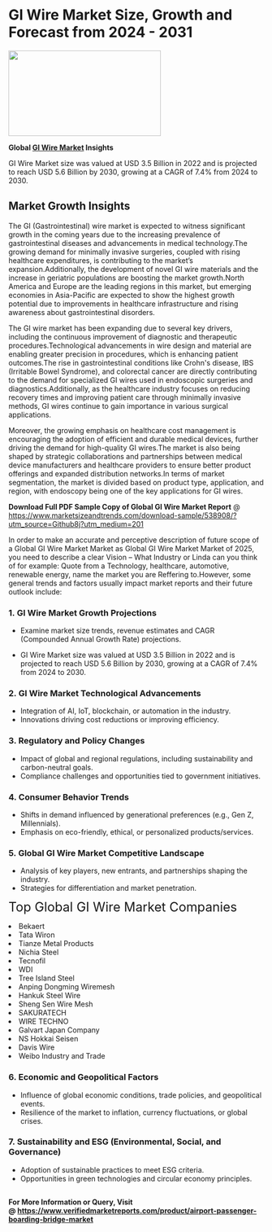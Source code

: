 <H1>GI Wire Market Size, Growth and Forecast from 2024 - 2031</H1><img class="aligncenter size-medium wp-image-584254" src="https://thirdeyenews.in/wp-content/uploads/2024/09/Global-Market-Research-300x168.jpeg" alt="" width="300" height="168" /><p><strong>Global&nbsp;<a href="https://www.marketsizeandtrends.com/download-sample/538908/?utm_source=Github8j?utm_medium=201">GI Wire Market</a> Insights</strong></p><p>GI Wire Market size was valued at USD 3.5 Billion in 2022 and is projected to reach USD 5.6 Billion by 2030, growing at a CAGR of 7.4% from 2024 to 2030.</p><p><h2>Market Growth Insights</h2> <p>The GI (Gastrointestinal) wire market is expected to witness significant growth in the coming years due to the increasing prevalence of gastrointestinal diseases and advancements in medical technology.The growing demand for minimally invasive surgeries, coupled with rising healthcare expenditures, is contributing to the market’s expansion.Additionally, the development of novel GI wire materials and the increase in geriatric populations are boosting the market growth.North America and Europe are the leading regions in this market, but emerging economies in Asia-Pacific are expected to show the highest growth potential due to improvements in healthcare infrastructure and rising awareness about gastrointestinal disorders.</p> <p>The GI wire market has been expanding due to several key drivers, including the continuous improvement of diagnostic and therapeutic procedures.Technological advancements in wire design and material are enabling greater precision in procedures, which is enhancing patient outcomes.The rise in gastrointestinal conditions like Crohn's disease, IBS (Irritable Bowel Syndrome), and colorectal cancer are directly contributing to the demand for specialized GI wires used in endoscopic surgeries and diagnostics.Additionally, as the healthcare industry focuses on reducing recovery times and improving patient care through minimally invasive methods, GI wires continue to gain importance in various surgical applications.</p> <p>Moreover, the growing emphasis on healthcare cost management is encouraging the adoption of efficient and durable medical devices, further driving the demand for high-quality GI wires.The market is also being shaped by strategic collaborations and partnerships between medical device manufacturers and healthcare providers to ensure better product offerings and expanded distribution networks.In terms of market segmentation, the market is divided based on product type, application, and region, with endoscopy being one of the key applications for GI wires.</p> <p><span class=""><strong>Download Full PDF Sample Copy of Global GI Wire Market Report</strong> @ <a href="https://www.marketsizeandtrends.com/download-sample/538908/?utm_source=Github8j?utm_medium=201" target="_blank">https://www.marketsizeandtrends.com/download-sample/538908/?utm_source=Github8j?utm_medium=201</a></span></p><p>In order to make an accurate and perceptive description of future scope of a Global&nbsp;GI Wire Market Market as Global&nbsp;GI Wire Market Market of 2025, you need to describe a clear Vision &ndash; What Industry or Linda can you think of for example: Quote from a Technology, healthcare, automotive, renewable energy, name the market you are Reffering to.However, some general trends and factors usually impact market reports and their future outlook include:</p><h3>1.&nbsp;<strong>GI Wire Market Growth Projections</strong></h3><ul><li>Examine market size trends, revenue estimates and CAGR (Compounded Annual Growth Rate) projections.</li><li><p>GI Wire Market size was valued at USD 3.5 Billion in 2022 and is projected to reach USD 5.6 Billion by 2030, growing at a CAGR of 7.4% from 2024 to 2030.</p></li></ul><h3>2.&nbsp;<strong>GI Wire Market Technological Advancements</strong></h3><ul><li>Integration of AI, IoT, blockchain, or automation in the industry.</li><li>Innovations driving cost reductions or improving efficiency.</li></ul><h3>3.&nbsp;<strong>Regulatory and Policy Changes</strong></h3><ul><li>Impact of global and regional regulations, including sustainability and carbon-neutral goals.</li><li>Compliance challenges and opportunities tied to government initiatives.</li></ul><h3>4.&nbsp;<strong>Consumer Behavior Trends</strong></h3><ul><li>Shifts in demand influenced by generational preferences (e.g., Gen Z, Millennials).</li><li>Emphasis on eco-friendly, ethical, or personalized products/services.</li></ul><h3>5.&nbsp;<strong>Global GI Wire Market Competitive Landscape</strong></h3><ul><li>Analysis of key players, new entrants, and partnerships shaping the industry.</li><li>Strategies for differentiation and market penetration.</li></ul><p data-pm-slice="1 1 []"><span style="color: inherit; font-family: inherit; font-size: 25px;">Top Global GI Wire Market Companies</span></p><div class="" data-test-id=""><p><li>Bekaert</li><li> Tata Wiron</li><li> Tianze Metal Products</li><li> Nichia Steel</li><li> Tecnofil</li><li> WDI</li><li> Tree Island Steel</li><li> Anping Dongming Wiremesh</li><li> Hankuk Steel Wire</li><li> Sheng Sen Wire Mesh</li><li> SAKURATECH</li><li> WIRE TECHNO</li><li> Galvart Japan Company</li><li> NS Hokkai Seisen</li><li> Davis Wire</li><li> Weibo Industry and Trade</li></p></div><h3>6.&nbsp;<strong>Economic and Geopolitical Factors</strong></h3><ul><li>Influence of global economic conditions, trade policies, and geopolitical events.</li><li>Resilience of the market to inflation, currency fluctuations, or global crises.</li></ul><h3>7.&nbsp;<strong>Sustainability and ESG (Environmental, Social, and Governance)</strong></h3><ul><li>Adoption of sustainable practices to meet ESG criteria.</li><li>Opportunities in green technologies and circular economy principles.</li></ul><h2><strong style="font-size: 14px;">For More Information or Query, Visit @&nbsp;</strong><a style="background-color: #ffffff; font-size: 14px;" href="https://www.marketsizeandtrends.com/report/gi-wire-market/" target="_blank">https://www.verifiedmarketreports.com/product/airport-passenger-boarding-bridge-market</a></h2>